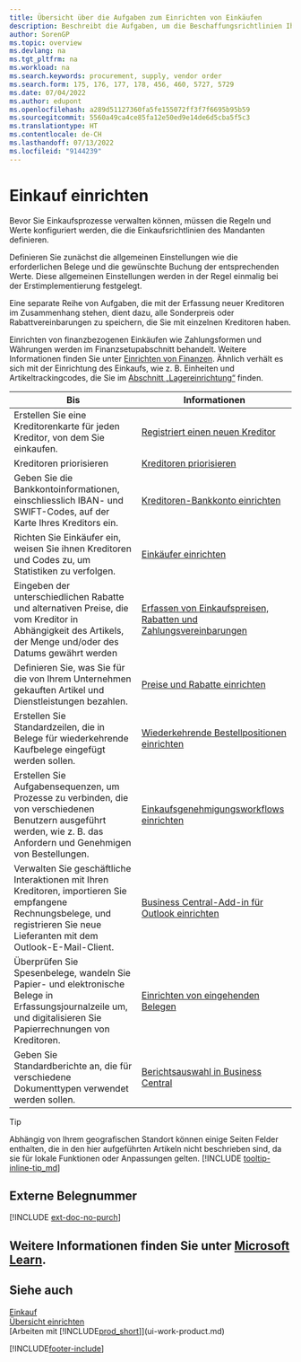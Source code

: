 ```yaml
---
title: Übersicht über die Aufgaben zum Einrichten von Einkäufen
description: Beschreibt die Aufgaben, um die Beschaffungsrichtlinien Ihres Mandanten festzulegen und Ihre Einkaufsprozesse einzurichten.
author: SorenGP
ms.topic: overview
ms.devlang: na
ms.tgt_pltfrm: na
ms.workload: na
ms.search.keywords: procurement, supply, vendor order
ms.search.form: 175, 176, 177, 178, 456, 460, 5727, 5729
ms.date: 07/04/2022
ms.author: edupont
ms.openlocfilehash: a289d51127360fa5fe155072ff3f7f6695b95b59
ms.sourcegitcommit: 5560a49ca4ce85fa12e50ed9e14de6d5cba5f5c3
ms.translationtype: HT
ms.contentlocale: de-CH
ms.lasthandoff: 07/13/2022
ms.locfileid: "9144239"
---
```

# <a name="setting-up-purchasing"></a>Einkauf einrichten

Bevor Sie Einkaufsprozesse verwalten können, müssen die Regeln und Werte konfiguriert werden, die die Einkaufsrichtlinien des Mandanten definieren.

Definieren Sie zunächst die allgemeinen Einstellungen wie die erforderlichen Belege und die gewünschte Buchung der entsprechenden Werte. Diese allgemeinen Einstellungen werden in der Regel einmalig bei der Erstimplementierung festgelegt.

Eine separate Reihe von Aufgaben, die mit der Erfassung neuer Kreditoren im Zusammenhang stehen, dient dazu, alle Sonderpreis oder Rabattvereinbarungen zu speichern, die Sie mit einzelnen Kreditoren haben.

Einrichten von finanzbezogenen Einkäufen wie Zahlungsformen und Währungen werden im Finanzsetupabschnitt behandelt. Weitere Informationen finden Sie unter [Einrichten von Finanzen](finance-setup-finance.md). Ähnlich verhält es sich mit der Einrichtung des Einkaufs, wie z. B. Einheiten und Artikeltrackingcodes, die Sie im [Abschnitt „Lagereinrichtung“](inventory-setup-inventory.md) finden.

| Bis | Informationen |
| --- | --- |
| Erstellen Sie eine Kreditorenkarte für jeden Kreditor, von dem Sie einkaufen. |[Registriert einen neuen Kreditor](purchasing-how-register-new-vendors.md) |
| Kreditoren priorisieren |[Kreditoren priorisieren](purchasing-how-prioritize-vendors.md) |
| Geben Sie die Bankkontoinformationen, einschliesslich IBAN- und SWIFT-Codes, auf der Karte Ihres Kreditors ein. | [Kreditoren-Bankkonto einrichten](purchasing-how-set-up-vendors-bank-accounts.md) |
| Richten Sie Einkäufer ein, weisen Sie ihnen Kreditoren und Codes zu, um Statistiken zu verfolgen. |[Einkäufer einrichten](purchasing-how-setup-purchasers.md) |
| Eingeben der unterschiedlichen Rabatte und alternativen Preise, die vom Kreditor in Abhängigkeit des Artikels, der Menge und/oder des Datums gewährt werden |[Erfassen von Einkaufspreisen, Rabatten und Zahlungsvereinbarungen](purchasing-how-record-purchase-price-discount-payment-agreements.md) |
| Definieren Sie, was Sie für die von Ihrem Unternehmen gekauften Artikel und Dienstleistungen bezahlen.  | [Preise und Rabatte einrichten](across-prices-and-discounts.md) |
| Erstellen Sie Standardzeilen, die in Belege für wiederkehrende Kaufbelege eingefügt werden sollen. | [Wiederkehrende Bestellpositionen einrichten](purchasing-how-work-recurring-purchase-lines.md) |
| Erstellen Sie Aufgabensequenzen, um Prozesse zu verbinden, die von verschiedenen Benutzern ausgeführt werden, wie z. B. das Anfordern und Genehmigen von Bestellungen. | [Einkaufsgenehmigungsworkflows einrichten](across-set-up-workflows.md) |
| Verwalten Sie geschäftliche Interaktionen mit Ihren Kreditoren, importieren Sie empfangene Rechnungsbelege, und registrieren Sie neue Lieferanten mit dem Outlook-E-Mail-Client. | [Business Central-Add-in für Outlook einrichten](admin-outlook.md) |
| Überprüfen Sie Spesenbelege, wandeln Sie Papier- und elektronische Belege in Erfassungsjournalzeile um, und digitalisieren Sie Papierrechnungen von Kreditoren. | [Einrichten von eingehenden Belegen](across-how-setup-income-documents.md) |
| Geben Sie Standardberichte an, die für verschiedene Dokumenttypen verwendet werden sollen. |[Berichtsauswahl in Business Central](across-report-selections.md)|

> [!TIP]
> Abhängig von Ihrem geografischen Standort können einige Seiten Felder enthalten, die in den hier aufgeführten Artikeln nicht beschrieben sind, da sie für lokale Funktionen oder Anpassungen gelten. [!INCLUDE [tooltip-inline-tip_md](includes/tooltip-inline-tip_md.md)]

## <a name="external-document-number"></a>Externe Belegnummer

[!INCLUDE [ext-doc-no-purch](includes/ext-doc-no-purch.md)]

## <a name="see-related-training-at-microsoft-learn"></a>Weitere Informationen finden Sie unter [Microsoft Learn](/learn/paths/trade-get-started-dynamics-365-business-central/).

## <a name="see-also"></a>Siehe auch 

[Einkauf](purchasing-manage-purchasing.md)  
[Übersicht einrichten](setup.md)  
[Arbeiten mit [!INCLUDE[prod_short](includes/prod_short.md)]](ui-work-product.md)

[!INCLUDE[footer-include](includes/footer-banner.md)]
